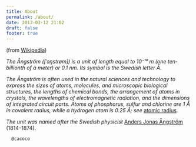 ```yaml
---
title: About
permalink: /about/
date: 2013-03-12 21:02
draft: false
footer: true
---
```


(from [Wikipedia](https://en.wikipedia.org/wiki/Angstrom))

*The Ångström ([ˈɔŋstrøm]) is a unit of length equal to 10⁻¹⁰ m (one ten-billionth of a meter) or 0.1 nm. Its symbol is the Swedish letter Å*.

*The Ångström is often used in the natural sciences and technology to express the sizes of atoms, molecules, and microscopic biological structures, the lengths of chemical bonds, the arrangement of atoms in crystals, the wavelengths of electromagnetic radiation, and the dimensions of integrated circuit parts. Atoms of phosphorus, sulfur and chlorine are 1 Å in covalent radius, while a hydrogen atom is 0.25 Å; see* [atomic radius](https://en.wikipedia.org/wiki/Atomic_radius).

*The unit was named after the Swedish physicist* [Anders Jonas Ångström](https://en.wikipedia.org/wiki/Anders_Jonas_%C3%85ngstr%C3%B6m) (1814–1874).


```twitter {username="cacoco"}
  @cacoco
```